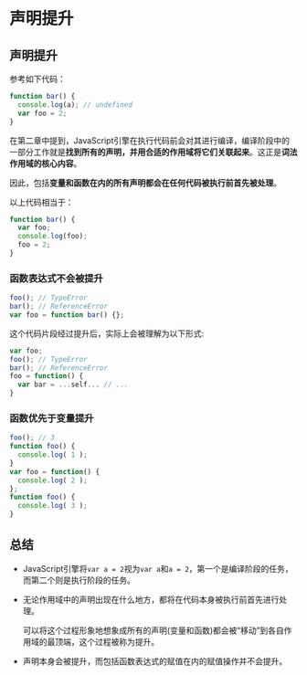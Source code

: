 # 声明提升

## 声明提升

参考如下代码：

```javascript
function bar() {
  console.log(a); // undefined
  var foo = 2;
}
```

在第二章中提到，JavaScript引擎在执行代码前会对其进行编译，编译阶段中的一部分工作就是**找到所有的声明，并用合适的作用域将它们关联起来**。这正是**词法作用域的核心内容**。

因此，包括**变量和函数在内的所有声明都会在任何代码被执行前首先被处理**。

以上代码相当于：

```javascript
function bar() {
  var foo;
  console.log(foo);
  foo = 2;
}
```

### 函数表达式不会被提升

```javascript
foo(); // TypeError
bar(); // ReferenceError
var foo = function bar() {};
```

这个代码片段经过提升后，实际上会被理解为以下形式:

```javascript
var foo;
foo(); // TypeError
bar(); // ReferenceError
foo = function() {
  var bar = ...self... // ...
}
```

### 函数优先于变量提升

```javascript
foo(); // 3
function foo() {
  console.log( 1 );
}
var foo = function() {
  console.log( 2 );
};
function foo() {
  console.log( 3 );
}
```

## 总结

* JavaScript引擎将```var a = 2```视为```var a```和```a = 2```，第一个是编译阶段的任务，而第二个则是执行阶段的任务。

* 无论作用域中的声明出现在什么地方，都将在代码本身被执行前首先进行处理。 

  可以将这个过程形象地想象成所有的声明(变量和函数)都会被“移动”到各自作用域的最顶端，这个过程被称为提升。

* 声明本身会被提升，而包括函数表达式的赋值在内的赋值操作并不会提升。